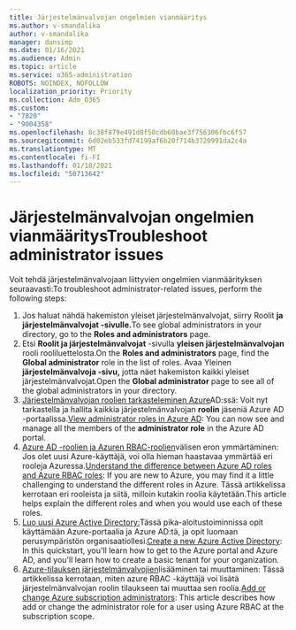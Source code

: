 ```yaml
---
title: Järjestelmänvalvojan ongelmien vianmääritys
ms.author: v-smandalika
author: v-smandalika
manager: dansimp
ms.date: 01/16/2021
ms.audience: Admin
ms.topic: article
ms.service: o365-administration
ROBOTS: NOINDEX, NOFOLLOW
localization_priority: Priority
ms.collection: Adm_O365
ms.custom:
- "7820"
- "9004358"
ms.openlocfilehash: 8c38f879e491d8f50cdb60bae3f756306fbc6f57
ms.sourcegitcommit: 6d02eb533fd74199af6b20f714b3720991da2c4a
ms.translationtype: MT
ms.contentlocale: fi-FI
ms.lasthandoff: 01/18/2021
ms.locfileid: "50713642"
---
```

# <a name="troubleshoot-administrator-issues"></a><span data-ttu-id="c09ec-102">Järjestelmänvalvojan ongelmien vianmääritys</span><span class="sxs-lookup"><span data-stu-id="c09ec-102">Troubleshoot administrator issues</span></span>

<span data-ttu-id="c09ec-103">Voit tehdä järjestelmänvalvojaan liittyvien ongelmien vianmäärityksen seuraavasti:</span><span class="sxs-lookup"><span data-stu-id="c09ec-103">To troubleshoot administrator-related issues, perform the following steps:</span></span>

1. <span data-ttu-id="c09ec-104">Jos haluat nähdä hakemiston yleiset järjestelmänvalvojat, siirry Roolit **ja järjestelmänvalvojat -sivulle.**</span><span class="sxs-lookup"><span data-stu-id="c09ec-104">To see global administrators in your directory, go to the **Roles and administrators** page.</span></span>
2. <span data-ttu-id="c09ec-105">Etsi **Roolit ja järjestelmänvalvojat** -sivulla **yleisen järjestelmänvalvojan** rooli rooliluettelosta.</span><span class="sxs-lookup"><span data-stu-id="c09ec-105">On the **Roles and administrators** page, find the **Global administrator** role in the list of roles.</span></span> <span data-ttu-id="c09ec-106">Avaa Yleinen **järjestelmänvalvoja -sivu,** jotta näet hakemiston kaikki yleiset järjestelmänvalvojat.</span><span class="sxs-lookup"><span data-stu-id="c09ec-106">Open the **Global administrator** page to see all of the global administrators in your directory.</span></span>
3. <span data-ttu-id="c09ec-107">[Järjestelmänvalvojan roolien tarkasteleminen Azure](https://docs.microsoft.com/azure/active-directory/roles/manage-roles-portal)AD:ssä: Voit nyt tarkastella ja hallita kaikkia järjestelmänvalvojan **roolin** jäseniä Azure AD -portaalissa.</span><span class="sxs-lookup"><span data-stu-id="c09ec-107">[View administrator roles in Azure AD](https://docs.microsoft.com/azure/active-directory/roles/manage-roles-portal): You can now see and manage all the members of the **administrator role** in the Azure AD portal.</span></span>
4. <span data-ttu-id="c09ec-108">[Azure AD -roolien ja Azuren RBAC-roolien](https://docs.microsoft.com/azure/role-based-access-control/rbac-and-directory-admin-roles)välisen eron ymmärtäminen: Jos olet uusi Azure-käyttäjä, voi olla hieman haastavaa ymmärtää eri rooleja Azuressa.</span><span class="sxs-lookup"><span data-stu-id="c09ec-108">[Understand the difference between Azure AD roles and Azure RBAC roles](https://docs.microsoft.com/azure/role-based-access-control/rbac-and-directory-admin-roles): If you are new to Azure, you may find it a little challenging to understand the different roles in Azure.</span></span> <span data-ttu-id="c09ec-109">Tässä artikkelissa kerrotaan eri rooleista ja siitä, milloin kutakin roolia käytetään.</span><span class="sxs-lookup"><span data-stu-id="c09ec-109">This article helps explain the different roles and when you would use each of these roles.</span></span>
5. <span data-ttu-id="c09ec-110">[Luo uusi Azure Active Directory:](https://docs.microsoft.com/azure/active-directory/fundamentals/active-directory-access-create-new-tenant)Tässä pika-aloitustoiminnissa opit käyttämään Azure-portaalia ja Azure AD:tä, ja opit luomaan perusympäristön organisaatiollesi.</span><span class="sxs-lookup"><span data-stu-id="c09ec-110">[Create a new Azure Active Directory](https://docs.microsoft.com/azure/active-directory/fundamentals/active-directory-access-create-new-tenant): In this quickstart, you'll learn how to get to the Azure portal and Azure AD, and you'll learn how to create a basic tenant for your organization.</span></span>
6. <span data-ttu-id="c09ec-111">[Azure-tilauksen järjestelmänvalvojien](https://docs.microsoft.com/azure/cost-management-billing/manage/add-change-subscription-administrator)lisääminen tai muuttaminen: Tässä artikkelissa kerrotaan, miten azure RBAC -käyttäjä voi lisätä järjestelmänvalvojan roolin tilaukseen tai muuttaa sen roolia.</span><span class="sxs-lookup"><span data-stu-id="c09ec-111">[Add or change Azure subscription administrators](https://docs.microsoft.com/azure/cost-management-billing/manage/add-change-subscription-administrator): This article describes how add or change the administrator role for a user using Azure RBAC at the subscription scope.</span></span>

